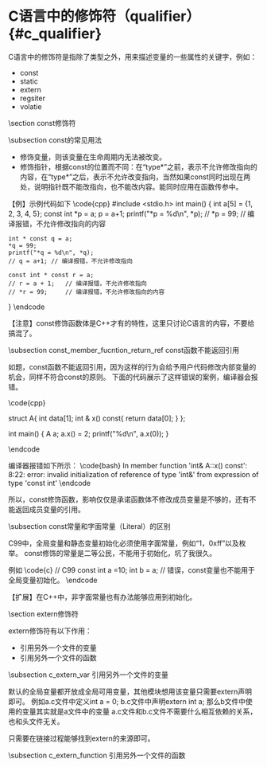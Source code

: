 C语言中的修饰符（qualifier）{#c_qualifier}
=======================================

C语言中的修饰符是指除了类型之外，用来描述变量的一些属性的关键字，例如：

- const
- static
- extern
- regsiter
- volatie
  


\section const修饰符


\subsection const的常见用法

- 修饰变量，则该变量在生命周期内无法被改变。
- 修饰指针，根据const的位置而不同：在“type*”之前，表示不允许修改指向的内容，在“type*”之后，表示不允许改变指向，当然如果const同时出现在两处，说明指针既不能改指向，也不能改内容。能同时应用在函数传参中。

【例】示例代码如下
\code{cpp}
#include <stdio.h>
int main() {
    int a[5] = {1, 2, 3, 4, 5};
    const int *p = a;
    p = a+1;
    printf("*p = %d\n", *p);
    // *p = 99; // 编译报错，不允许修改指向的内容
    
    int * const q = a;
    *q = 99;
    printf("*q = %d\n", *q); 
    // q = a+1; // 编译报错，不允许修改指向

    const int * const r = a;
    // r = a + 1;   // 编译报错，不允许修改指向
    // *r = 99;     // 编译报错，不允许修改指向的内容
}
\endcode

【注意】const修饰函数体是C++才有的特性，这里只讨论C语言的内容，不要给搞混了。

\subsection const_member_fucntion_return_ref const函数不能返回引用

如题，const函数不能返回引用，因为这样的行为会给予用户代码修改内部变量的机会，同样不符合const的原则。
下面的代码展示了这样错误的案例，编译器会报错。

\code{cpp}

struct A{
    int data[1];
    int & x() const{
        return data[0];
    }
};

int main()
{
    A a;
    a.x() = 2;
    printf("%d\n", a.x(0));
}

\endcode

编译器报错如下所示：
\code{bash}
 In member function 'int& A::x() const':
8:22: error: invalid initialization of reference of type 'int&' from expression of type 'const int'
\endcode

所以，const修饰函数，影响仅仅是承诺函数体不修改成员变量是不够的，还有不能返回成员变量的引用。


\subsection const常量和字面常量（Literal）的区别

C99中，全局变量和静态变量初始化必须使用字面常量，例如“1，0xff”以及枚举。
const修饰的常量是二等公民，不能用于初始化，坑了我很久。

例如
\code{c}
// C99
const int a =10;
int b = a; // 错误，const变量也不能用于全局变量初始化。
\endcode

【扩展】在C++中，非字面常量也有办法能够应用到初始化。

 
\section extern修饰符

extern修饰符有以下作用：

- 引用另外一个文件的变量
- 引用另外一个文件的函数


\subsection c_extern_var 引用另外一个文件的变量

默认的全局变量都开放成全局可用变量，其他模块想用该变量只需要extern声明即可。
例如a.c文件中定义int a = 0; b.c文件中声明extern int a;
那么b文件中使用的变量其实就是a文件中的变量
a.c文件和b.c文件不需要什么相互依赖的关系，也和头文件无关。

只需要在链接过程能够找到extern的来源即可。


\subsection c_extern_function 引用另外一个文件的函数